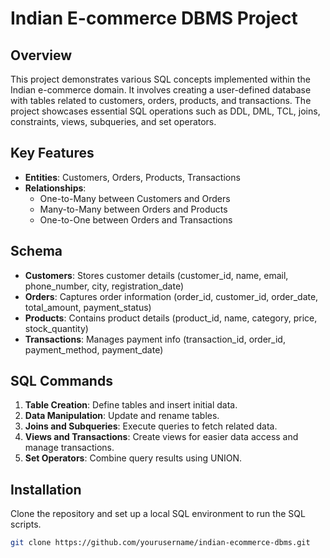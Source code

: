 # Indian E-commerce DBMS Project

## Overview
This project demonstrates various SQL concepts implemented within the Indian e-commerce domain. It involves creating a user-defined database with tables related to customers, orders, products, and transactions. The project showcases essential SQL operations such as DDL, DML, TCL, joins, constraints, views, subqueries, and set operators.

## Key Features
- **Entities**: Customers, Orders, Products, Transactions
- **Relationships**: 
  - One-to-Many between Customers and Orders
  - Many-to-Many between Orders and Products
  - One-to-One between Orders and Transactions

## Schema
- **Customers**: Stores customer details (customer_id, name, email, phone_number, city, registration_date)
- **Orders**: Captures order information (order_id, customer_id, order_date, total_amount, payment_status)
- **Products**: Contains product details (product_id, name, category, price, stock_quantity)
- **Transactions**: Manages payment info (transaction_id, order_id, payment_method, payment_date)

## SQL Commands
1. **Table Creation**: Define tables and insert initial data.
2. **Data Manipulation**: Update and rename tables.
3. **Joins and Subqueries**: Execute queries to fetch related data.
4. **Views and Transactions**: Create views for easier data access and manage transactions.
5. **Set Operators**: Combine query results using UNION.

## Installation
Clone the repository and set up a local SQL environment to run the SQL scripts.

```bash
git clone https://github.com/yourusername/indian-ecommerce-dbms.git
